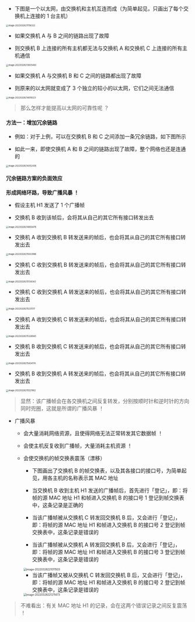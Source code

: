 - 下图是一个以太网，由交换机和主机互连而成（为简单起见，只画出了每个交换机上连接的 1 台主机）

<img src="https://aliyun-oss-lpj.oss-cn-qingdao.aliyuncs.com/images/by-picgo/image-20220328211156322.png" alt="image-20220328211156322" style="zoom:40%;" />

- 如果交换机 A 与 B 之间的链路出现了故障

- 则交换机 B 上连接的所有主机都无法与交换机 A 和交换机 C 上连接的所有主机通信

<img src="https://aliyun-oss-lpj.oss-cn-qingdao.aliyuncs.com/images/by-picgo/image-20220328213835483.png" alt="image-20220328213835483" style="zoom:40%;" />

- 如果交换机 A 与交换机 B 和 C 之间的链路都出现了故障

- 则原来的以太网就变成了 3 个独立的较小的以太网，它们之间无法通信

<img src="https://aliyun-oss-lpj.oss-cn-qingdao.aliyuncs.com/images/by-picgo/image-20220328214018323.png" alt="image-20220328214018323" style="zoom:40%;" />

> 那么怎样才能提高以太网的可靠性呢 ？

#### 方法一：增加冗余链路

- 例如：对于上例，可以在交换机 B 和 C 之间添加一条冗余链路，如下图所示

- 如此一来，即使交换机 A 和 B 之间的链路出现了故障，整个网络也还是连通的

<img src="https://aliyun-oss-lpj.oss-cn-qingdao.aliyuncs.com/images/by-picgo/image-20220328214352436.png" alt="image-20220328214352436" style="zoom:40%;" />

#### 冗余链路方案的负面效应

**形成网络环路，导致广播风暴 ！**

- 假设主机 H1 发送了 1 个广播帧

- 交换机 B 收到该帧后，会将其从自己的其它所有接口转发出去

<img src="https://aliyun-oss-lpj.oss-cn-qingdao.aliyuncs.com/images/by-picgo/image-20220328214850476.png" alt="image-20220328214850476" style="zoom:40%;" />

- 交换机 A 收到交换机 B 转发送来的帧后，也会将其从自己的其它所有接口转发出去

<img src="https://aliyun-oss-lpj.oss-cn-qingdao.aliyuncs.com/images/by-picgo/image-20220328215033986.png" alt="image-20220328215033986" style="zoom:40%;" />

- 交换机 C 收到交换机 B 转发送来的帧后，也会将其从自己的其它所有接口转发出去

<img src="https://aliyun-oss-lpj.oss-cn-qingdao.aliyuncs.com/images/by-picgo/image-20220328215134343.png" alt="image-20220328215134343" style="zoom:40%;" />

- 交换机 C 收到交换机 A 转发送来的帧后，也会将其从自己的其它所有接口转发出去

<img src="https://aliyun-oss-lpj.oss-cn-qingdao.aliyuncs.com/images/by-picgo/image-20220328215231517.png" alt="image-20220328215231517" style="zoom:40%;" />

- 交换机 A 收到交换机 C 转发送来的帧后，也会将其从自己的其它所有接口转发出去

<img src="https://aliyun-oss-lpj.oss-cn-qingdao.aliyuncs.com/images/by-picgo/image-20220328215328945.png" alt="image-20220328215328945" style="zoom:40%;" />

- 交换机 B 收到交换机 C 转发送来的帧后，也会将其从自己的其它所有接口转发出去

<img src="https://aliyun-oss-lpj.oss-cn-qingdao.aliyuncs.com/images/by-picgo/image-20220328215434174.png" alt="image-20220328215434174" style="zoom:40%;" />

- 交换机 B 收到交换机 A 转发送来的帧后，也会将其从自己的其它所有接口转发出去

<img src="https://aliyun-oss-lpj.oss-cn-qingdao.aliyuncs.com/images/by-picgo/image-20220328215521902.png" alt="image-20220328215521902" style="zoom:40%;" />

> 显然：该广播帧会在各交换机之间反复转发，分别按顺时针和逆时针的方向同时兜圈，这就是所谓的广播风暴 ！

- 广播风暴

	- 会大量消耗网络资源，且使得网络无法正常转发其它数据帧 ！

	- 会使主机反复收到广播帧，大量消耗主机资源 ！

	- 会使交换机的帧交换表震荡（漂移）

		- 下图画出了交换机 B 的帧交换表，以及其各接口的接口号，为简单起见，用各主机的名称表示其 MAC 地址

		- 当交换机 B 收到主机 H1 发送的广播帧后，首先进行「登记」，即：将帧的源 MAC 地址 H1 和帧进入交换机 B 的接口号 1 登记到帧交换表中，这条记录是正确的

		- 当该广播帧被从交换机 C 转发回交换机 B 后，又会进行「登记」，即：将帧的源 MAC 地址 H1 和帧进入交换机 B 的接口号 2 登记到帧交换表中，这条记录是错误的

		- 当该广播帧被从交换机 A 转发回交换机 B 后，又会进行「登记」，即：将帧的源 MAC 地址 H1 和帧进入交换机 B 的接口号 3 登记到帧交换表中，这条记录是错误的
		
		<img src="https://aliyun-oss-lpj.oss-cn-qingdao.aliyuncs.com/images/by-picgo/image-20220328221011503.png" alt="image-20220328221011503" style="zoom:50%;" />
		
		- 当该广播帧又被从交换机 C 转发回交换机 B 后，又会进行「登记」，即：将帧的源 MAC 地址 H1 和帧进入交换机 B 的接口号 2 登记到帧交换表中，这条记录是错误的
		
		<img src="https://aliyun-oss-lpj.oss-cn-qingdao.aliyuncs.com/images/by-picgo/image-20220328221211473.png" alt="image-20220328221211473" style="zoom:50%;" />
		
> 不难看出：有关 MAC 地址 H1 的记录，会在这两个错误记录之间反复震荡 ！

